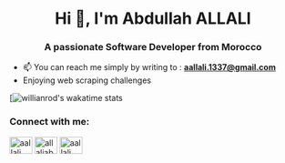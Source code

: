 <h1 align="center">Hi 👋, I'm Abdullah ALLALI</h1>
<h3 align="center">A passionate Software Developer from Morocco</h3>

- 📫 You can reach me simply by writing to : **aallali.1337@gmail.com**
- Enjoying web scraping challenges

[![willianrod's wakatime stats](https://github-readme-stats.vercel.app/api?username=aallali&show_icons=true&theme=vue-dark)


<h3 align="left">Connect with me:</h3>
<p align="left">
<a href="https://dev.to/aallali" target="blank"><img align="center" src="https://cdn.jsdelivr.net/npm/simple-icons@3.0.1/icons/dev-dot-to.svg" alt="aallali" height="30" width="40" /></a>
<a href="https://twitter.com/allaliabdullah" target="blank"><img align="center" src="https://cdn.jsdelivr.net/npm/simple-icons@3.0.1/icons/twitter.svg" alt="allaliabdullah" height="30" width="40" /></a>
<a href="https://linkedin.com/in/aallali" target="blank"><img align="center" src="https://cdn.jsdelivr.net/npm/simple-icons@3.0.1/icons/linkedin.svg" alt="aallali" height="30" width="40" /></a>
</p>
